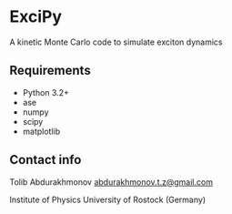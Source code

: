 

ExciPy
=======
A kinetic Monte Carlo code to simulate exciton dynamics

Requirements
------------
- Python 3.2+
- ase
- numpy
- scipy
- matplotlib


Contact info
------------
Tolib Abdurakhmonov 
abdurakhmonov.t.z@gmail.com

Institute of Physics 
University of Rostock (Germany)
